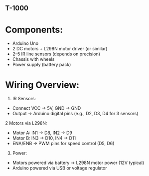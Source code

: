 ## T-1000

# Components:

- Arduino Uno
- 2 DC motors + L298N motor driver (or similar)
- 2–5 IR line sensors (depends on precision)
- Chassis with wheels
- Power supply (battery pack)

# Wiring Overview:

1. IR Sensors:

- Connect VCC → 5V, GND → GND
- Output → Arduino digital pins (e.g., D2, D3, D4 for 3 sensors)

2 Motors via L298N:

- Motor A: IN1 → D8, IN2 → D9
- Motor B: IN3 → D10, IN4 → D11
- ENA/ENB → PWM pins for speed control (D5, D6)

3. Power:

- Motors powered via battery → L298N motor power (12V typical)
- Arduino powered via USB or voltage regulator
